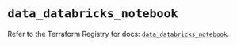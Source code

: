 # `data_databricks_notebook`

Refer to the Terraform Registry for docs: [`data_databricks_notebook`](https://registry.terraform.io/providers/databricks/databricks/1.41.0/docs/data-sources/notebook).

